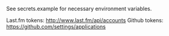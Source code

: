 See secrets.example for necessary environment variables.

Last.fm tokens: http://www.last.fm/api/accounts
Github tokens: https://github.com/settings/applications